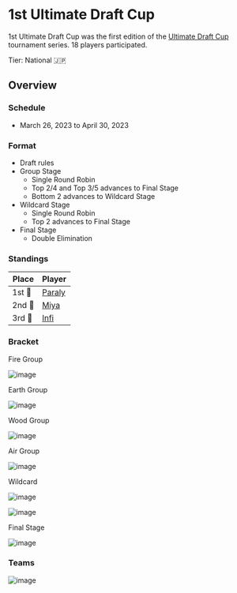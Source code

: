 # 1st Ultimate Draft Cup

1st Ultimate Draft Cup was the first edition of the [Ultimate Draft Cup](jpdraftmain.md) tournament series.
18 players participated.

Tier: National :jp:

## Overview

### Schedule
- March 26, 2023 to April 30, 2023

### Format
- Draft rules
- Group Stage
    - Single Round Robin
    - Top 2/4 and Top 3/5 advances to Final Stage
    - Bottom 2 advances to Wildcard Stage
- Wildcard Stage
    - Single Round Robin
    - Top 2 advances to Final Stage
- Final Stage
    - Double Elimination

### Standings

|Place|Player|
|-|-|
|1st :1st_place_medal:| [Paraly](../../players/japanese/paraly.md) |
|2nd :2nd_place_medal:| [Miya](../../players/japanese/miya.md) |
|3rd :3rd_place_medal:| [Infi](../../players/japanese/infi.md) |

### Bracket

Fire Group

![image](https://github.com/inabikarilibrary/inalib/assets/110833255/244e2cd6-2f80-4c18-a1e2-815f122296d4)

Earth Group

![image](https://github.com/inabikarilibrary/inalib/assets/110833255/e447843a-81b6-4e08-a57a-c9c47a2ab491)

Wood Group

![image](https://github.com/inabikarilibrary/inalib/assets/110833255/eaef01ee-26fe-42f9-ab7c-0af1614634ce)

Air Group

![image](https://github.com/inabikarilibrary/inalib/assets/110833255/5204ec59-aabd-47a1-a00f-c7573af5adae)

Wildcard

![image](https://github.com/inabikarilibrary/inalib/assets/110833255/686498e1-fd73-4cea-aeeb-fa61dd28fccb)

![image](https://github.com/inabikarilibrary/inalib/assets/110833255/1c208c13-d7ed-41bd-98c5-3e5f166035fd)

Final Stage

![image](https://github.com/inabikarilibrary/inalib/assets/110833255/17858633-44c0-41c0-bf48-bbddf2869f1e)

### Teams

![image](https://github.com/inabikarilibrary/inalib/assets/110833255/7b72429d-19db-4aed-87ca-77fabed3a073)


